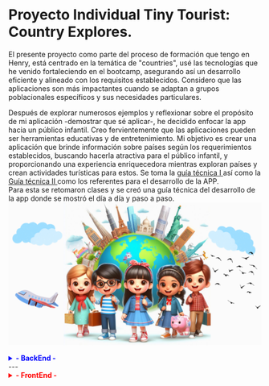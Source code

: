   <div>
        <h1>Proyecto  Individual Tiny Tourist: Country Explores. </h1>
        <p>   El presente proyecto como parte del proceso de formación que tengo en Henry, está centrado en la temática de "countries", usé las tecnologías que he venido fortaleciendo en el bootcamp, asegurando así un desarrollo eficiente y alineado con los requisitos establecidos. Considero que las aplicaciones son más impactantes cuando se adaptan a grupos poblacionales específicos y sus necesidades particulares.
</p>
<p>
Después de explorar numerosos ejemplos y reflexionar sobre el propósito de mi aplicación -demostrar que sé aplicar-, he decidido enfocar la app hacia un público infantil. Creo fervientemente que las aplicaciones pueden ser herramientas educativas y de entretenimiento. Mi objetivo es crear una aplicación que brinde información sobre países según los requerimientos establecidos, buscando hacerla atractiva para el público infantil, y proporcionando una experiencia enriquecedora mientras exploran países y crean actividades turísticas para estos. Se toma la <a href="readmeHenryMain.md">guía técnica I </a> así como la  <a href="IniciandoUnPI.md">Guía técnica II </a> como los referentes para el desarrollo de la APP. <br/>
Para esta se retomaron clases y se creó una guía técnica del desarrollo de la app donde se mostró el día a día y paso a paso. 
  <img src='./client/src/images/kidsCitiesTwo.png' alt='background img.' />
    </p>

<details>
        <summary style="font-weight: bold; color: blue;"> - <b> BackEnd</b> - </summary>
        DÍA 1.- 17-Dic-23
        <ul>
        <li> Creación carpeta para imágenes del codeo diario y evolución / incluye videos.</li> 
        <li> Verificación de la estructura del proyecto. Trae client y server. En server gran parte montado.</a>
<li> 
<details>
  <summary>
    Análisis del Obj País
  </summary>
  <ul>
    <li>Total de propiedades: 41</li>
  </ul>
  <ul> <b> ARRAY DE OBJS [{}, {}] </b>
    <li>Top-Level Domain (tld): Array con 1 elemento (".co").</li>
    <li>Latitud y Longitud (latlng): Array con 2 elementos (latitud y longitud).</li>
    <li>Países vecinos (borders): Array con 5 elementos (códigos de país).</li>
  </ul>
  <ul> <b> OBJETOS </b>
    <li>Nombre (name): Objeto con 3 propiedades (common, official, nativeName).</li>
    <li>Nombre Nativo (nativeName): Objeto con 1 propiedad (spa).</li>
    <li>Monedas (currencies): Objeto con 1 propiedad (COP).</li>
    <li>Códigos Internacionales (idd): Objeto con 2 propiedades (root, suffixes).</li>
    <li>Idiomas (languages): Objeto con 1 propiedad (spa).</li>
    <li>Traducciones (translations): Objeto con múltiples propiedades (árabe, checo, galés, alemán, etc.).</li>
    <li>Gentilicios (demonyms): Objeto con 2 propiedades (eng, fra).</li>
    <li>Enlaces a mapas (maps): Objeto con 2 propiedades (googleMaps, openStreetMaps).</li>
    <li>Coeficiente Gini (gini): Objeto con 1 propiedad (2019).</li>
    <li>Enlaces a banderas (flags): Objeto con 2 propiedades (png, svg).</li>
    <li>Escudo de Armas (coatOfArms): Objeto con 2 propiedades (png, svg).</li>
    <li>Inicio de la semana (startOfWeek): Objeto con 1 propiedad (monday).</li>
    <li>Información de la capital (capitalInfo): Objeto con 1 propiedad (latlng).</li>
  </ul>
  <ul> <b> ANIDAMIENTOS </b>
    <li>Nombre tiene una propiedad anidada (Nombre Nativo).</li>
    <li>Nombre Nativo tiene una propiedad anidada (spa).</li>
    <li>Monedas tiene una propiedad anidada (COP).</li>
    <li>Códigos Internacionales tiene una propiedad anidada (suffixes).</li>
    <li>Gentilicios tiene dos propiedades anidadas (eng, fra).</li>
    <li>Enlaces a mapas tiene dos propiedades anidadas (googleMaps, openStreetMaps).</li>
    <li>Enlaces a banderas tiene dos propiedades anidadas (png, svg).</li>
    <li>Escudo de Armas tiene dos propiedades anidadas (png, svg).</li>
    <li>Información de la capital tiene una propiedad anidada (latlng).</li>
<li> <img src="./sunnyEvolutionImgs/apiFormat.png" alt="Api structure"/></li>
  </ul>
</details>
</li>
</li>

<li> <details> <summary> Verificación del packege.json identificando: a) axios, b) concurrently para 2 puertos al tiempo, c) cors, d) dotenv, e) express, f) json-server, g) morgan, h) nodemon, i) npm-run-all, j) pg, k) pg-hstore, l) sequelize. 
      </summary>
      <li> <img src='./sunnyEvolutionImgs/dependencies.png' alt='Imagen dependencias'/>  </li>
      <ul>
 </li>
</details>

 <li> <details> <summary>Creación estructura archivos en el back</summary> 
 <p> Se crean las diferentes carpetas que manejaran la lógica. 
 </p>
 <img src='./sunnyEvolutionImgs/backFoldersStructure.png' alt='Estructura archivos'/>
 </li> 
 
<li> <details> <summary>npm i para instalar las dependencias</summary> 
 <p> Se instalan las dependencias. 
 </p>
 <img src='./sunnyEvolutionImgs/installDeps.png' alt='npm install'/>
 </li> 
 
<li> <details> <summary>Se crea la base de datos llamada tinytouristcountriesexplorers </summary> 
 <p> Se crea mediante CREATE DATABASE tinytouristcountriesexplorers;
 </p>
 <img src='./sunnyEvolutionImgs/bdcreation.png' alt='Variables de entornos'/>
 </li>

 <li> <details> <summary>Se configuran variables de entorno .env / dotenv()</summary> 
 <p> Se hace configuración inicial del .env y se crea en esta la variable de DB_NAME la cual se modifica en db.js. 
 </p>
 <img src='./sunnyEvolutionImgs/dbenvconfigural.png' alt='Variables de entornos'/>
 <img src='./sunnyEvolutionImgs/dbenvconfigura2.png' alt='Modificación en base de datos'/>
 </li>

 <li> <details> <summary>Se lanza npm start para verificar correcto funcionameinto </summary> 
 <img src='./sunnyEvolutionImgs/npmstart.png' alt='npm start'/>
 </li>

  <li> <details> <summary>Se configura puerto y se da firma personal según el proyecto</summary> 
 <p> se modifican tanto como index como db.  
 </p>
 <img src='./sunnyEvolutionImgs/renamedtheserver.png' alt='Renombrando el servidor'/>
 <img src='./sunnyEvolutionImgs/dbrenamedtheserver.png' alt='configurando nombre en bd'/>
 </li> 
         </ul>
DÍA 2.- 18-Dic-23
<ul> 
<li> <details> <summary>Rebautizo del Server</summary> 
 <p> Se rebautiza server según la lógica del negocio.  
 </p>
 <img src='./sunnyEvolutionImgs/reconfigurandoServer.png' alt='Renombrando el servidor'/>
 <img src='./sunnyEvolutionImgs/reconfigurandoServer2.png' alt='configurando nombre en bd'/>
 </li>
 <li>Se empieza trabajando con rutas.</li>

 <li>Se cambia la ruta del BackEnd por mainRouterManager y se cambia tanto en el server como en la mainRouter .</li>
<li> <details> <summary>Se empieza con rutas iniciales</summary> 
 <img src='./sunnyEvolutionImgs/routes1.png' alt='Rutas'/>
  </li>

  <li> <details> <summary>Se modularizan rutas tanto del get como del post.  </summary> 
  <p> Se generan 2 carpetas para las rutas </p>
 <img src='./sunnyEvolutionImgs/carpetasrutas.png' alt='Carpeta Rutas'/>
 <li>los archivos se ven así: </li>
 <img src='./sunnyEvolutionImgs/routes1mod.png' alt='Js Rutas 1 all Main'/>
 <img src='./sunnyEvolutionImgs/routes2mod.png' alt='Js Rutas 2 post Activities'/>
 <img src='./sunnyEvolutionImgs/routes3mod.png' alt='Js Rutas 3 get countries'/>
 <img src='./sunnyEvolutionImgs/routes4mod.png' alt='Js Ritas 4 get Activities'/>
  </li>

<li> <details> <summary>Modularización de handlers</summary> 
 <img src='./sunnyEvolutionImgs/handler1.png' alt='Handlers 1 '/>
 <img src='./sunnyEvolutionImgs/handler2.png' alt='handlers 2'/>
 <img src='./sunnyEvolutionImgs/handler3.png' alt='Handlers 3'/>
  </li>

<li> <details> <summary>Exportación de handlers</summary> 
 <img src='./sunnyEvolutionImgs/carpetahandlers.png' alt='Folder'/>
 <img src='./sunnyEvolutionImgs/handlermod1.png' alt='handlers 1'/>
 <img src='./sunnyEvolutionImgs/handlermod2.png' alt='Handlers 2'/>
 <img src='./sunnyEvolutionImgs/handlermod3.png' alt='Handlers 3'/>
  </li>

  <li> <details> <summary>se verifican rutas por query y params</summary> 
 <li>Por query </li>
 <p>http://localhost:3001/countries?name=betto</p>
 <img src='./sunnyEvolutionImgs/queryyparams.png' alt='query'/>
 <li>Por params </li>
 <p>http://localhost:3001/countries/ACA</p>
 <img src='./sunnyEvolutionImgs/queryyparams2.png' alt='query'/>
</li>

  <li> <details> <summary>se verifican rutas por body en post</summary> 
 <p>POST http://localhost:3001/activities</p>
 <code> { </br>
  "name": "Caminatas", </br>
  "difficulty": 2, </br>
  "duration": 1, </br>
  "season": "Autumn", </br>
  "description": "Ojo te roban",</br>
  "id": "COL" </br>
}</code>
 <img src='./sunnyEvolutionImgs/byBody1.png' alt='query'/>
 <li>Por params </li>
 <p>http://localhost:3001/countries/ACA</p>
 <img src='./sunnyEvolutionImgs/bybodyjson2.png' alt='query'/>
</li>

  <li> <details> <summary>Modelos</summary> 
 <p>Se completa el modelo de Country </p>
<ol>
    <li><strong>id:</strong> Código único de tres letras que sirve como clave primaria y es obligatorio.</li>
    <li><strong>name:</strong> Nombre único y obligatorio del país.</li>
    <li><strong>officialname:</strong> Nombre oficial del país (opcional).</li>
    <li><strong>flag:</strong> URL única y obligatoria de la imagen de la bandera, validada como URL.</li>
    <li><strong>continent:</strong> Continente al que pertenece el país, obligatorio.</li>
    <li><strong>capital:</strong> Capital del país, obligatoria.</li>
    <li><strong>subregion:</strong> Subregión a la que pertenece el país (opcional).</li>
    <li><strong>area:</strong> Área del país (opcional).</li>
    <li><strong>maps:</strong> URL del mapa del país, opcional y validada como URL.</li>
    <li><strong>population:</strong> Población del país (opcional).</li>
    <li><strong>timezones:</strong> Zona horaria del país (opcional).</li>
    <li><strong>coatOfArms:</strong> URL del escudo del país, opcional y validada como URL.</li>
<li>La opción { timestamps: false } indica que no se incluirán marcas de tiempo de creación y actualización en la tabla.</li>
</ol>

 <p>Se crea el modelo de Activity => si se crea archivo vacio sin exportar rompe por la db como la tiene Henry</p>
<ol>
    <li><strong>id:</strong> ID NUMERICO UUID COMO PRIMARY KEY OBLIGA. clave primaria, no nula, y valor predeterminado generado automáticamente.</li>
    <li><strong>name:</strong> NAME CON VALIDACIÓN DE NO PALABRAS. campo de cadena no permite palabras por validación notIn.</li>
    <li> <strong>difficulty:</strong> DIFICULTAD CON VALIDACIÓN DE VALOR EN RANGO. campo numérico entero de 1 -5 validado</li>
    <li><strong>duration:</strong> DURACIÓN. campo numérico entero.</li>
    <li><strong>season:</strong> TEMPORADA. opciones "Summer", "Autumn", "Winter" "Spring".</li>
    <li><strong>description:</strong> DESCRIPCIÓN PARRAFO EN TEXT. campo de texto para la descripción de la actividad.</li>
    <li><strong>date_added:</strong> FECHA DE ADICIÓN A DB EN FORMATO MM/DD/AAAA. valor predeterminado con la de hoy.</li>
    <li><strong>createdInDb:</strong> BOOLEANO DE SI CREADO EN DB Y UTIL CUANDO QUIERO CONSULTAR LLAMADO A API Y BD DIFERENTES COMO QUE APLICA MÁS PARA POKEMON.</li>
    <li><strong>summary:</strong> CAMPO VIRTUAL DE CLASE AURI. NECESARIO? NO. SIRVE PARA NO ALMACENAR DIRECTAMENTE EN BD.</li>
</ol>
<li>El tercer argumento, si está presente, permite o impide la inclusión de marcas de tiempo de creación y actualización en la tabla. En este caso, se han incluido ({ timestamps: true }).</li>
</li>
<li> <details> <summary>Modelos y Relaciones</summary> 
<p>El modelo ER</p>
 <img src='./sunnyEvolutionImgs/Modelo_ER.png' alt='Relaciones'/>
<p>En la carpeta modelos se montan cada uno en un archivo</p>
 <img src='./sunnyEvolutionImgs/modelscreated.png' alt='Modelos'/>
<p>En db se entablan las relaciones</p>
 <img src='./sunnyEvolutionImgs/relations.png' alt='Relaciones'/>
  </li>

<li> <details> <summary>Controladores</summary> 
<p>Se crea estructura de archivos. </p>
 <img src='./sunnyEvolutionImgs/Modelo_ER.png' alt='Relaciones'/>
<p>En la carpeta modelos se montan cada uno en un archivo</p>
 <img src='./sunnyEvolutionImgs/modelscreated.png' alt='Modelos'/>
<p>En db se entablan las relaciones</p>
 <img src='./sunnyEvolutionImgs/relations.png' alt='Relaciones'/>
  </li>
</ul>
</details>
---

<details>
    <summary style="font-weight: bold; color: red;"> - <b> FrontEnd</b> - </summary>
       DÍA 3.- 19-Dic-23
    <ul>
        <li>Instalación de dotEnv para variables de entorno en front.</li>
        <li>Verificación de la estructura del front. Montado en vite.</li>
  <li> <details> <summary>Modificación HTML principal</summary> 
<p>Se Modifica el HTML para que tenga un favicono, description, etc. </p>
 <img src='./sunnyEvolutionImgs/frontModHtml.png' alt='HTML Modificado'/>

  </li>
    </ul>

</details>
